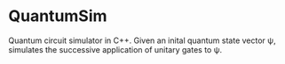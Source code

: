 # QuantumSim
Quantum circuit simulator in C++.
Given an inital quantum state vector ψ, simulates the successive application of unitary gates to ψ.
